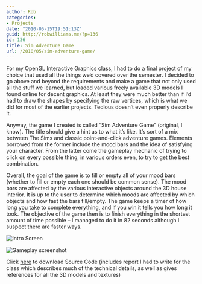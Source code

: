 ```yaml
---
author: Rob
categories:
- Projects
date: "2010-05-15T19:51:13Z"
guid: http://robwilliams.me/?p=136
id: 136
title: Sim Adventure Game
url: /2010/05/sim-adventure-game/
---
```

For my OpenGL Interactive Graphics class, I had to do a final project of my choice that used all the things we’d covered over the semester. I decided to go above and beyond the requirements and make a game that not only used all the stuff we learned, but loaded various freely available 3D models I found online for decent graphics. At least they were much better than if I’d had to draw the shapes by specifying the raw vertices, which is what we did for most of the earlier projects. Tedious doesn’t even properly describe it.

Anyway, the game I created is called “Sim Adventure Game” (original, I know). The title should give a hint as to what it’s like. It’s sort of a mix between The Sims and classic point-and-click adventure games. Elements borrowed from the former include the mood bars and the idea of satisfying your character. From the latter come the gameplay mechanic of trying to click on every possible thing, in various orders even, to try to get the best combination. 

Overall, the goal of the game is to fill or empty all of your mood bars (whether to fill or empty each one should be common sense). The mood bars are affected by the various interactive objects around the 3D house interior. It is up to the user to determine which moods are affected by which objects and how fast the bars fill/empty. The game keeps a timer of how long you take to complete everything, and if you win it tells you how long it took. The objective of the game then is to finish everything in the shortest amount of time possible – I managed to do it in 82 seconds although I suspect there are faster ways.

![Intro Screen](/images/screens/sim_1.jpg) 

![Gameplay screenshot](/images/screens/sim_2.jpg) 

Click [here](/code/Final_Prototype.zip "Sim Adventure Game Source Code") to download Source Code (includes report I had to write for the class which describes much of the technical details, as well as gives references for all the 3D models and textures)